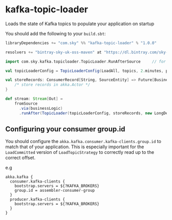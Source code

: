 # kafka-topic-loader
Loads the state of Kafka topics to populate your application on startup

You should add the following to your `build.sbt`:
```scala
libraryDependencies += "com.sky" %% "kafka-topic-loader" % "1.0.0"

resolvers += "bintray-sky-uk-oss-maven" at "https://dl.bintray.com/sky-uk/oss-maven"
```

```scala
import com.sky.kafka.topicloader.TopicLoader.RunAfterSource     // for #runAfter

val topicLoaderConfig = TopicLoaderConfig(LoadAll, topics, 2.minutes, parallelism = 2)

val storeRecords: ConsumerRecord[String, SourceEntity] => Future[BusinessEntity] = {
    /* store records in akka.Actor */
}

def stream: Stream[Out] =
    fromSource
      .via(businessLogic)
      .runAfter(TopicLoader(topicLoaderConfig, storeRecords, new LongDeserializer))

```

## Configuring your consumer group.id

You should configure the `akka.kafka.consumer.kafka-clients.group.id` to match that of your application.
This is especially important for the `LoadCommitted` version of `LoadTopicStrategy` to correctly
read up to the correct offset.

e.g
```
akka.kafka {
  consumer.kafka-clients {
    bootstrap.servers = ${?KAFKA_BROKERS}
    group.id = assembler-consumer-group
  }
  producer.kafka-clients {
    bootstrap.servers = ${?KAFKA_BROKERS}
  }
}
```

